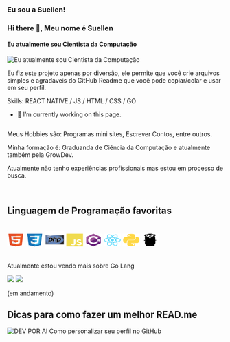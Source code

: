 ### Eu sou a Suellen!

### Hi there 👋, Meu nome é Suellen
#### Eu atualmente sou Cientista da Computação
![Eu atualmente sou Cientista da Computação](https://arturssmirnovs.github.io/github-profile-readme-generator/images/banner.png)

Eu fiz este projeto apenas por diversão, ele permite que você crie arquivos simples e agradáveis ​​do GitHub Readme que você pode copiar/colar e usar em seu perfil.

Skills: REACT NATIVE / JS / HTML / CSS / GO

- 🔭 I’m currently working on this page. 






##

<p>Meus Hobbies são: Programas mini sites, Escrever Contos, entre outros.</p>

<p>Minha formação é: Graduanda de Ciência da Computação e atualmente também pela GrowDev.</p>

<p>Atualmente não tenho experiências profissionais mas estou em processo de busca.</p>


 <br>

## Linguagem de Programação favoritas

<div style="display: inline_block"><br>
  <img align="center" alt="HTML" height="30" width="40" src="https://raw.githubusercontent.com/devicons/devicon/master/icons/html5/html5-original.svg">
  <img align="center" alt="CSS" height="30" width="40" src="https://raw.githubusercontent.com/devicons/devicon/master/icons/css3/css3-original.svg">
  <img align="center" alt="PHP" height="43" width="45" src="https://raw.githubusercontent.com/devicons/devicon/master/icons/php/php-original.svg">
  <img align="center" alt="Js" height="30" width="40" src="https://raw.githubusercontent.com/devicons/devicon/master/icons/javascript/javascript-plain.svg">
  
  <img align="center" alt="CSharp" height="30" width="40" src="https://raw.githubusercontent.com/devicons/devicon/master/icons/csharp/csharp-original.svg">
  <img align="center" alt="React" height="30" width="40" src="https://raw.githubusercontent.com/devicons/devicon/master/icons/react/react-original.svg">
  <img align="center" alt="Python" height="30" width="40" src="https://raw.githubusercontent.com/devicons/devicon/master/icons/python/python-plain.svg">
  <img align="center" alt="GO" height="30" width="40" src="https://raw.githubusercontent.com/devicons/devicon/master/icons/go/go-plain.svg">
</div>

##

<p>Atualmente estou vendo mais sobre Go Lang</p>

<div> 
  <a href = "mailto:suellen.org@gmail.com"><img src="https://img.shields.io/badge/Gmail-D14836?style=for-the-badge&logo=gmail&logoColor=white" target="_blank"></a>
  <a href="https://www.linkedin.com/in/suellen-miranda-amorim/" target="_blank"><img src="https://img.shields.io/badge/-LinkedIn-%230077B5?style=for-the-badge&logo=linkedin&logoColor=white" target="_blank"></a> 
 
  <p>
    (em andamento)
  </p>

</div>


## Dicas para como fazer um melhor READ.me
![DEV POR AI](https://devporai.com.br/como-personalizar-seu-perfil-no-github/) Como personalizar seu perfil no GitHub
